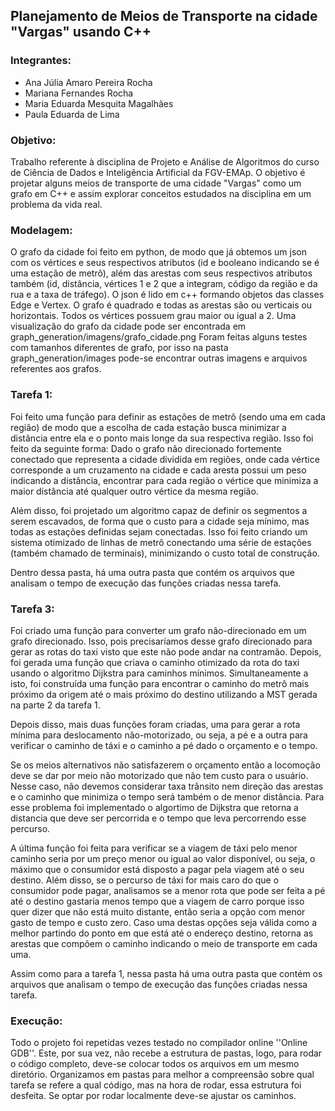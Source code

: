 ## Planejamento de Meios de Transporte na cidade "Vargas" usando C++

### Integrantes:
- Ana Júlia Amaro Pereira Rocha
- Mariana Fernandes Rocha
- Maria Eduarda Mesquita Magalhães
- Paula Eduarda de Lima

### Objetivo:
Trabalho referente à disciplina de Projeto e Análise de Algoritmos do curso de Ciência de Dados e Inteligência Artificial da FGV-EMAp.
O objetivo é projetar alguns meios de transporte de uma cidade "Vargas" como um grafo em C++ e assim explorar conceitos estudados na disciplina em um problema da vida real.

### Modelagem:
O grafo da cidade foi feito em python, de modo que já obtemos um json com os vértices e seus respectivos atributos (id e booleano indicando se é uma estação de metrô), além das arestas com seus respectivos atributos também (id, distância, vértices 1 e 2 que a integram, código da região e da rua e a taxa de tráfego). O json é lido em c++ formando objetos das classes Edge e Vertex. 
O grafo é quadrado e todas as arestas são ou verticais ou horizontais. Todos os vértices possuem grau maior ou igual a 2. Uma visualização do grafo da cidade pode ser encontrada em graph_generation/imagens/grafo_cidade.png
Foram feitas alguns testes com tamanhos diferentes de grafo, por isso na pasta graph_generation/images pode-se encontrar outras imagens e arquivos referentes aos grafos.


### Tarefa 1:
Foi feito uma função para definir as estações de metrô (sendo uma em cada região) de modo que a escolha de cada estação busca minimizar a distância entre ela e o ponto mais longe da sua respectiva região. Isso foi feito da seguinte forma: Dado o grafo não direcionado fortemente conectado que representa a cidade dividida em regiões, onde cada vértice corresponde a um cruzamento na cidade e cada aresta possui um peso indicando a distância, encontrar para cada região o vértice que minimiza a maior distância até qualquer outro vértice da mesma região.

Além disso, foi projetado um algoritmo capaz de definir os segmentos a serem escavados, de forma que o custo para a cidade seja mínimo, mas todas as estações definidas sejam conectadas. Isso foi feito criando um sistema otimizado de linhas de metrô conectando uma série de estações (também chamado de terminais), minimizando o custo total de construção. 

Dentro dessa pasta, há uma outra pasta que contém os arquivos que analisam o tempo de execução das funções criadas nessa tarefa.

### Tarefa 3:
Foi criado uma função para converter um grafo não-direcionado em um grafo direcionado. Isso, pois precisaríamos desse grafo direcionado para gerar as rotas do taxi visto que este não pode andar na contramão. Depois, foi gerada uma função que criava o caminho otimizado da rota do taxi usando o algoritmo Dijkstra para caminhos mínimos. Simultaneamente a isto, foi construída uma função para encontrar o caminho do metrô mais próximo da origem até o mais próximo do destino utilizando a MST gerada na parte 2 da tarefa 1.

Depois disso, mais duas funções foram criadas, uma para gerar a rota mínima para deslocamento não-motorizado, ou seja, a pé e a outra para verificar o caminho de táxi e o caminho a pé dado o orçamento e o tempo. 

Se os meios alternativos não satisfazerem o orçamento então a locomoção deve se dar por meio não motorizado que não tem custo para o usuário. Nesse caso, não devemos considerar taxa trânsito nem direção das arestas e o caminho que minimiza o tempo será também o de menor distância. 
Para esse problema foi implementado o algortimo de Dijkstra que retorna a distancia que deve ser percorrida e o tempo que leva percorrendo esse percurso.

A última função foi feita para verificar se a viagem de táxi pelo menor caminho seria por um preço menor ou igual ao valor disponível, ou seja, o máximo que o consumidor está disposto a pagar pela viagem até o seu destino. Além disso, se o percurso de táxi for mais caro do que o consumidor pode pagar, analisamos se a menor rota que pode ser feita a pé até o destino gastaria menos tempo que a viagem de carro porque isso quer dizer que não está muito distante, então seria a opção com menor gasto de tempo e custo zero.
Caso uma destas opções seja válida como a melhor partindo do ponto em que está até o endereço destino, retorna as arestas que compõem o caminho indicando o meio de transporte em cada uma.

Assim como para a tarefa 1, nessa pasta há uma outra pasta que contém os arquivos que analisam o tempo de execução das funções criadas nessa tarefa.


### Execução: 
Todo o projeto foi repetidas vezes testado no compilador online ''Online GDB''. Este, por sua vez, não recebe a estrutura de pastas, logo, para rodar o código completo, deve-se colocar todos os arquivos em um mesmo diretório. Organizamos em pastas para melhor a compreensão sobre qual tarefa se refere a qual código, mas na hora de rodar, essa estrutura foi desfeita. Se optar por rodar localmente deve-se ajustar os caminhos.

